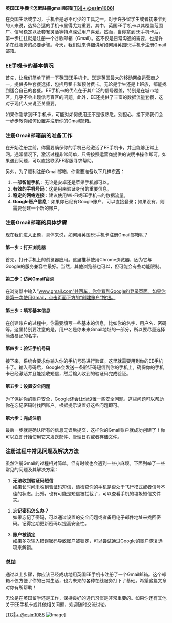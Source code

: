 **英国EE手機卡怎麽註冊gmail郵箱[[TG💪+ @esim1088](https://t.me/s/esim1088)]**

在英国生活或学习，手机卡是必不可少的工具之一。对于许多留学生或者初来乍到的人来说，选择合适的手机卡显得尤为重要。其中，英国EE手机卡以其覆盖范围广、信号稳定以及套餐灵活等特点深受用户喜爱。然而，当你拿到EE手机卡后，第一步往往就是注册一个谷歌邮箱（Gmail）。这不仅是日常沟通的需要，也是许多在线服务的必要步骤。今天，我们就来详细讲解如何用英国EE手机卡注册Gmail邮箱。

### EE手機卡的基本情况

首先，让我们简单了解一下英国EE手机卡。EE是英国最大的移动网络运营商之一，提供多种套餐选择，包括月租卡和预付费卡。无论是学生还是上班族，都能找到适合自己的套餐。EE手机卡的优点在于其广泛的信号覆盖，特别是在城市地区，几乎不会出现信号盲区的问题。此外，EE还提供了丰富的数据流量套餐，这对于现代人来说至关重要。

如果你刚拿到EE手机卡，可能对如何使用还不是很熟悉。别担心，接下来我们会一步步教你如何设置并注册你的Gmail邮箱。

### 注册Gmail邮箱前的准备工作

在开始注册之前，你需要确保你的手机已经激活了EE手机卡，并且能够正常上网。通常情况下，激活过程非常简单，只需按照运营商提供的说明书操作即可。如果遇到问题，可以直接联系EE客服寻求帮助。

另外，为了顺利注册Gmail邮箱，你需要准备以下几样东西：

1. **一部智能手机**：无论是安卓还是苹果手机都可以。
2. **有效的手机号码**：这是用来验证身份的重要信息。
3. **稳定的网络连接**：建议使用Wi-Fi或EE手机卡的数据流量。
4. **Google账户信息**：如果你已经有Google账户，可以直接登录；如果没有，则需要创建一个新的账户。

### 注册Gmail邮箱的具体步骤

现在我们进入正题，具体来说，如何用英国EE手机卡注册Gmail邮箱呢？

#### 第一步：打开浏览器

首先，打开手机上的浏览器应用。这里推荐使用Chrome浏览器，因为它与Google的服务兼容性最好。当然，其他浏览器也可以，但可能会有些功能限制。

#### 第二步：访问Gmail官网

在浏览器中输入“www.gmail.com”并回车，你会看到Google的登录页面。如果你是第一次使用Gmail，点击页面下方的“创建账户”按钮。

#### 第三步：填写基本信息

在创建账户的过程中，你需要填写一些基本的信息，比如你的名字、用户名、密码等。这里特别要注意的是，用户名是你未来Gmail地址的一部分，所以要尽量选择简洁易记的名字。

#### 第四步：验证手机号码

接下来，系统会要求你输入你的手机号码进行验证。这里就需要用到你的EE手机卡了。输入号码后，Google会发送一条验证码短信到你的手机上。确保你的手机卡已经激活并且能接收短信，然后输入收到的验证码完成验证。

#### 第五步：设置安全问题

为了保护你的账户安全，Google还会让你设置一些安全问题。这些问题可以帮助你在忘记密码时找回账户。根据提示设置好这些问题即可。

#### 第六步：完成注册

最后一步就是确认所有的信息无误后提交，这样你的Gmail账户就成功创建了！你可以立即开始使用它来发送邮件、管理日程或者存储文件。

### 注册过程中常见问题及解决方法

虽然注册Gmail的过程相对简单，但有时候也会遇到一些小麻烦。下面列举了一些常见的问题及其解决方案：

1. **无法收到验证码短信**  
   如果长时间未收到验证码短信，请检查你的手机是否处于飞行模式或者信号不佳的状态。此外，也有可能是短信被拦截了，可以查看手机的垃圾短信文件夹。

2. **忘记密码怎么办？**  
   如果忘记了密码，可以通过设置的安全问题或者备用电子邮件地址来找回密码。记得定期更新密码以提高安全性。

3. **账户被锁定**  
   如果多次输入错误密码导致账户被锁定，可以尝试通过Google的账户恢复选项来解锁。

### 总结

通过以上步骤，你应该已经成功地用英国EE手机卡注册了一个Gmail邮箱。这个邮箱不仅方便了你的日常生活，也为未来的各种在线服务打下了基础。希望这篇文章对你有所帮助！

无论是在英国留学还是工作，保持良好的通讯习惯是非常重要的。如果你还有其他关于EE手机卡或其他相关问题，欢迎随时交流讨论。

[[TG💪+ @esim1088](https://t.me/s/esim1088) ![Image](https://i.postimg.cc/4NQfJmqS/Snipaste-2025-05-13-00-14-12.png)]